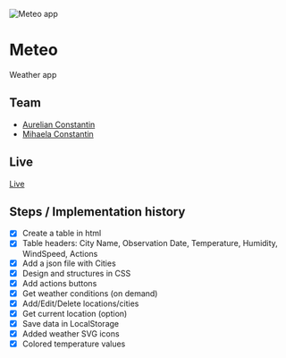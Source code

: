 ![Meteo app](https://aurelian2020.github.io/meteo/meteo_app.png)

# Meteo

Weather app

## Team

- [Aurelian Constantin](https://github.com/aurelian2020)
- [Mihaela Constantin](https://github.com/mihaelacon)

## Live

[Live](https://aurelian2020.github.io/meteo/)

## Steps / Implementation history

- [x] Create a table in html
- [x] Table headers: City Name, Observation Date, Temperature, Humidity, WindSpeed, Actions
- [x] Add a json file with Cities
- [x] Design and structures in CSS
- [x] Add actions buttons
- [x] Get weather conditions (on demand)
- [x] Add/Edit/Delete locations/cities
- [x] Get current location (option)
- [x] Save data in LocalStorage
- [x] Added weather SVG icons
- [x] Colored temperature values
